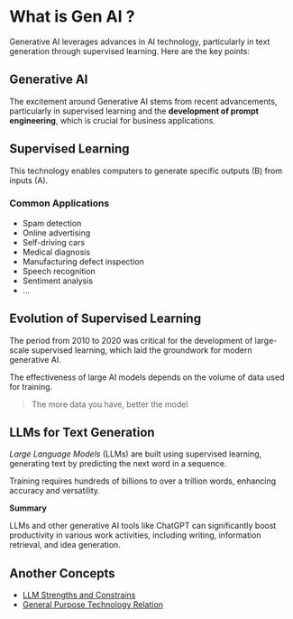 # What is Gen AI ?

Generative AI leverages advances in AI technology, particularly in text generation through supervised learning. Here are the key points:

## Generative AI

The excitement around Generative AI stems from recent advancements, particularly in supervised learning and the **development of prompt engineering**, which is crucial for business applications.

## Supervised Learning

This technology enables computers to generate specific outputs (B) from inputs (A).

### Common Applications

- Spam detection
- Online advertising
- Self-driving cars
- Medical diagnosis
- Manufacturing defect inspection
- Speech recognition
- Sentiment analysis
- ...

## Evolution of Supervised Learning

The period from 2010 to 2020 was critical for the development of large-scale supervised learning, which laid the groundwork for modern generative AI.

The effectiveness of large AI models depends on the volume of data used for training.

> The more data you have, better the model

## LLMs for Text Generation

*Large Language Models* (LLMs) are built using supervised learning, generating text by predicting the next word in a sequence. 

Training requires hundreds of billions to over a trillion words, enhancing accuracy and versatility.

**Summary**

LLMs and other generative AI tools like ChatGPT can significantly boost productivity in various work activities, including writing, information retrieval, and idea generation.

## Another Concepts

- [LLM Strengths and Constrains](./llm-strengths-and-constraints.md)
- [General Purpose Technology Relation](./general-purpose-technology-relation.md)